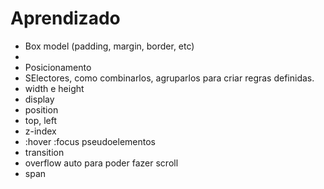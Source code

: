 # Aprendizado

- Box model (padding, margin, border, etc)
- <div>
- Posicionamento
- SElectores, como combinarlos, agruparlos para criar regras definidas.
- width e height
- display
- position
- top, left
- z-index
- :hover :focus pseudoelementos
- transition
- overflow auto para poder fazer scroll
- span
